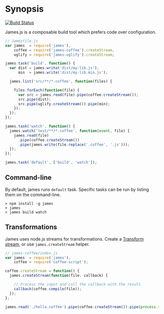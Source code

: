 # Synopsis

[![Build Status](https://travis-ci.org/leonidas/james.js.png?branch=master)](https://travis-ci.org/leonidas/james.js)

James.js is a composable build tool which prefers code over configuration.

```javascript
// Jamesfile.js
var james  = require('james'),
    coffee = require('james-coffee').createStream,
    uglify = require('james-uglify').createStream;

james.task('build', function() {
  var dist = james.write('dist/my-lib.js'),
      min  = james.write('dist/my-lib.min.js');

  james.list('src/**/*.coffee', function(files) {

    files.forEach(function(file) {
      var src = james.read(file).pipe(coffee.createStream());
      src.pipe(dist);
      src.pipe(uglify.createStream()).pipe(min);
    });
  });
});

james.task('watch', function() {
  james.watch('test/**/*.coffee', function(event, file) {
    james.read(file)
      .pipe(coffee.createStream())
      .pipe(james.write(file.replace('.coffee', '.js')));
  });
});

james.task('default', ['build', 'watch']);
```

## Command-line

By default, james runs `default` task. Specific tasks can be run by listing them on the command-line.

```
> npm install -g james
> james
> james build watch
```

## Transformations

James uses node.js streams for transformations.
Create a [Transform stream](http://nodejs.org/api/stream.html#stream_class_stream_transform),
or use `james.createStream` helper.

```javascript
// james-coffee/index.js
var james  = require('james'),
    coffee = require('coffee-script');

coffee.createStream = function() {
  james.createStream(function(file, callback) {

    // Process the input and call the callback with the result.
    callback(coffee.compile(file));
  });
};

james.read('./hello.coffee').pipe(coffee.createStream()).pipe(process.stdout);
```
